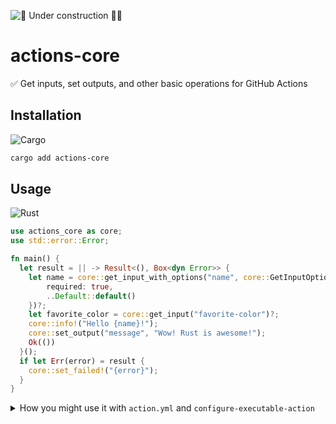![🚧 Under construction 👷‍♂️](https://i.imgur.com/LEP2R3N.png)

# actions-core

✅ Get inputs, set outputs, and other basic operations for GitHub Actions

## Installation

![Cargo](https://img.shields.io/static/v1?style=for-the-badge&message=Cargo&color=e6b047&logo=Rust&logoColor=000000&label=)

```sh
cargo add actions-core
```

## Usage

![Rust](https://img.shields.io/static/v1?style=for-the-badge&message=Rust&color=000000&logo=Rust&logoColor=FFFFFF&label=)

```rs
use actions_core as core;
use std::error::Error;

fn main() {
  let result = || -> Result<(), Box<dyn Error>> {
    let name = core::get_input_with_options("name", core::GetInputOptions {
        required: true,
        ..Default::default()
    })?;
    let favorite_color = core::get_input("favorite-color")?;
    core::info!("Hello {name}!");
    core::set_output("message", "Wow! Rust is awesome!");
    Ok(())
  }();
  if let Err(error) = result {
    core::set_failed!("{error}");
  }
}
```

<details><summary>How you might use it with <code>action.yml</code> and <code>configure-executable-action</code></summary>

```yml
# action.yml
runs:
  using: executable
  main:
    linux: target/x86_64-unknown-linux-gnu/release/hello-world
    macos: target/x86_64-apple-darwin/release/hello-world
    windows: target/x86_64-pc-windows-msvc/release/hello-world.exe
```

```yml
# .github/workflows/test.yml
on: push
jobs:
  test:
    runs-on: ubuntu-latest
    steps:
    - uses: actions/checkout@v4
    - run: cargo build --release
    - uses: jcbhmr/configure-executable-action@v1
    - run: ./
```

```yml
on: release
jobs:
  release:
    runs-on: ubuntu-latest
    steps:
    - uses: actions/checkout@v4
    - run: cargo build --release
    - uses: jcbhmr/configure-executable-action@v1
    - run: ./
```